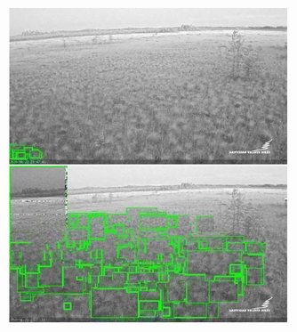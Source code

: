 ![20200622-221456-224501](in/20200622/20200622-221456-224501_0_.jpg)
![20200622-224506-231511](in/20200622/20200622-224506-231511_0_.jpg)
